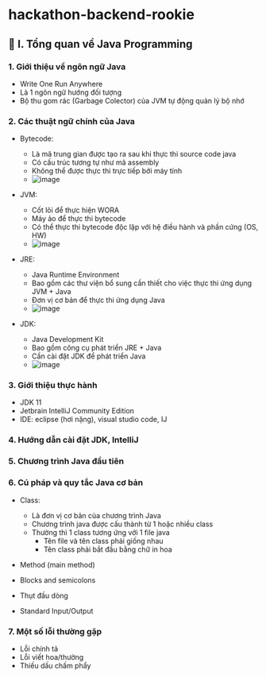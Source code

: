 # hackathon-backend-rookie
## :jigsaw: I. Tổng quan về Java Programming
### 1. Giới thiệu về ngôn ngữ Java
- Write One Run Anywhere
- Là 1 ngôn ngữ hướng đối tượng
- Bộ thu gom rác (Garbage Colector) của JVM tự động quản lý bộ nhớ
### 2. Các thuật ngữ chính của Java
- Bytecode:
  * Là mã trung gian được tạo ra sau khi thực thi source code java
  * Có cấu trúc tương tự như mã assembly
  * Không thể được thực thi trực tiếp bởi máy tính
  * ![image](https://github.com/thanhngan22/hackathon-backend-rookie/assets/93416202/b9b9409a-b9ea-423f-beb7-8230127e86c0)

- JVM:
  * Cốt lõi để thực hiện WORA
  * Máy ảo để thực thi bytecode
  * Có thể thực thi bytecode độc lập với hệ điều hành và phần cứng (OS, HW)
  * ![image](https://github.com/thanhngan22/hackathon-backend-rookie/assets/93416202/94536042-1dda-4e70-bf9c-75e511dfaca7)

- JRE:
  * Java Runtime Environment 
  * Bao gồm các thư viện bổ sung cần thiết cho việc thực thi ứng dụng JVM + Java
  * Đơn vị cơ bản để thực thi ứng dụng Java
  * ![image](https://github.com/thanhngan22/hackathon-backend-rookie/assets/93416202/dde334ec-ebb1-4c01-821a-b3cf40152246)

- JDK:
  * Java Development Kit
  * Bao gồm công cụ phát triển JRE + Java
  * Cần cài đặt JDK để phát triển Java
  * ![image](https://github.com/thanhngan22/hackathon-backend-rookie/assets/93416202/48ebfcda-5ea3-408b-9c7d-89ac60b2dc94)

### 3. Giới thiệu thực hành
- JDK 11
- Jetbrain IntelliJ Community Edition
- IDE: eclipse (hơi nặng), visual studio code, IJ

### 4. Hướng dẫn cài đặt JDK, IntelliJ

### 5. Chương trình Java đầu tiên

### 6. Cú pháp và quy tắc Java cơ bản
- Class:
  * Là đơn vị cơ bản của chương trình Java
  * Chương trình java được cấu thành từ 1 hoặc nhiều class
  * Thường thì 1 class tương ứng với 1 file java
    + Tên file và tên class phải giống nhau
    + Tên class phải bắt đầu bằng chữ in hoa
      
- Method (main method)
- Blocks and semicolons
- Thụt đầu dòng
- Standard Input/Output

### 7. Một số lỗi thường gặp
- Lỗi chính tả
- Lỗi viết hoa/thường
- Thiếu dấu chấm phẩy
  
